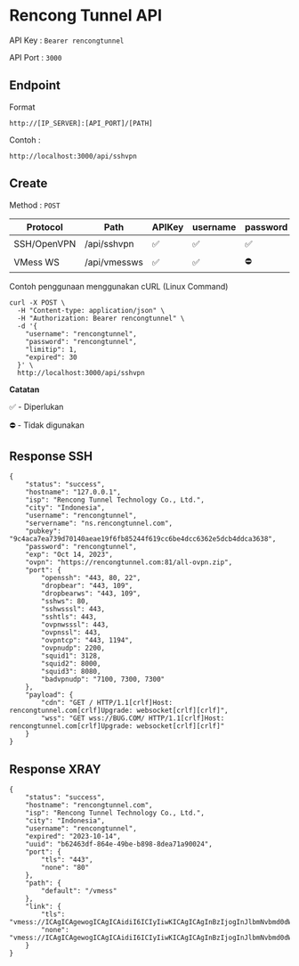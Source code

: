 
# Rencong Tunnel API

API Key : `Bearer rencongtunnel`

API Port : `3000`

## Endpoint

Format

    http://[IP_SERVER]:[API_PORT]/[PATH]

Contoh :

    http://localhost:3000/api/sshvpn

## Create

Method : `POST`

|Protocol|Path|APIKey|username|password|limitip|bug|quota|expired|
|--|--|--|--|--|--|--|--|--|
|SSH/OpenVPN|/api/sshvpn|✅|✅|✅|✅|⛔️|⛔️|✅|
|VMess WS|/api/vmessws|✅|✅|⛔️|✅|✅|✅|✅|

Contoh penggunaan menggunakan cURL (Linux Command)
```
curl -X POST \
  -H "Content-type: application/json" \
  -H "Authorization: Bearer rencongtunnel" \
  -d '{
    "username": "rencongtunnel",
    "password": "rencongtunnel",
    "limitip": 1,
    "expired": 30
  }' \
  http://localhost:3000/api/sshvpn
```

**Catatan**

✅ - Diperlukan

⛔️ - Tidak digunakan

## Response SSH
```
{
    "status": "success",
    "hostname": "127.0.0.1",
    "isp": "Rencong Tunnel Technology Co., Ltd.",
    "city": "Indonesia",
    "username": "rencongtunnel",
    "servername": "ns.rencongtunnel.com",
    "pubkey": "9c4aca7ea739d70140aeae19f6fb85244f619cc6be4dcc6362e5dcb4ddca3638",
    "password": "rencongtunnel",
    "exp": "Oct 14, 2023",
    "ovpn": "https://rencongtunnel.com:81/all-ovpn.zip",
    "port": {
        "openssh": "443, 80, 22",
        "dropbear": "443, 109",
        "dropbearws": "443, 109",
        "sshws": 80,
        "sshwsssl": 443,
        "sshtls": 443,
        "ovpnwsssl": 443,
        "ovpnssl": 443,
        "ovpntcp": "443, 1194",
        "ovpnudp": 2200,
        "squid1": 3128,
        "squid2": 8000,
        "squid3": 8080,
        "badvpnudp": "7100, 7300, 7300"
    },
    "payload": {
        "cdn": "GET / HTTP/1.1[crlf]Host: rencongtunnel.com[crlf]Upgrade: websocket[crlf][crlf]",
        "wss": "GET wss://BUG.COM/ HTTP/1.1[crlf]Host: rencongtunnel.com[crlf]Upgrade: websocket[crlf][crlf]"
    }
}
```

## Response XRAY
```
{
    "status": "success",
    "hostname": "rencongtunnel.com",
    "isp": "Rencong Tunnel Technology Co., Ltd.",
    "city": "Indonesia",
    "username": "rencongtunnel",
    "expired": "2023-10-14",
    "uuid": "b62463df-864e-49be-b898-8dea71a90024",
    "port": {
        "tls": "443",
        "none": "80"
    },
    "path": {
        "default": "/vmess"
    },
    "link": {
        "tls": "vmess://ICAgICAgewogICAgICAidiI6ICIyIiwKICAgICAgInBzIjogInJlbmNvbmd0dW5uZWwiLAogICAgICAiYWRkIjogInNpZ2xpcGFuZWwuY29tIiwKICAgICAgInBvcnQiOiAiIiwKICAgICAgImlkIjogImI2MjQ2M2RmLTg2NGUtNDliZS1iODk4LThkZWE3MWE5MDAyNCIsCiAgICAgICJhaWQiOiAiMCIsCiAgICAgICJuZXQiOiAid3MiLAogICAgICAicGF0aCI6ICIvdm1lc3MiLAogICAgICAidHlwZSI6ICJub25lIiwKICAgICAgImhvc3QiOiAic2lnbGlwYW5lbC5jb20iLAogICAgICAic25pIjogInJlbmNvbmd0dW5uZWwuY29tIiwKICAgICAgInRscyI6ICJ0bHMiCn0K",
        "none": "vmess://ICAgICAgewogICAgICAidiI6ICIyIiwKICAgICAgInBzIjogInJlbmNvbmd0dW5uZWwiLAogICAgICAiYWRkIjogInJlbmNvbmd0dW5uZWwuY29tIiwKICAgICAgInBvcnQiOiAiIiwKICAgICAgImlkIjogImI2MjQ2M2RmLTg2NGUtNDliZS1iODk4LThkZWE3MWE5MDAyNCIsCiAgICAgICJhaWQiOiAiMCIsCiAgICAgICJuZXQiOiAid3MiLAogICAgICAicGF0aCI6ICIvdm1lc3MiLAogICAgICAidHlwZSI6ICJub25lIiwKICAgICAgImhvc3QiOiAic2lnbGlwYW5lbC5jb20iLAogICAgICAic25pIjogInNpZ2xpcGFuZWwuY29tIiwKICAgICAgInRscyI6ICJub25lIgp9Cg=="
    }
}
```
